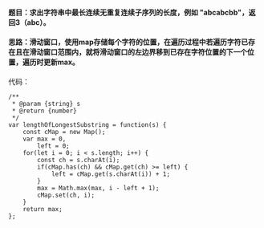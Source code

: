 #### 题目：求出字符串中最长连续无重复连续子序列的长度，例如 "abcabcbb"，返回3（abc）。

#### 思路：滑动窗口，使用map存储每个字符的位置，在遍历过程中若遍历字符已存在且在滑动窗口范围内，就将滑动窗口的左边界移到已存在字符位置的下一个位置，遍历时更新max。

代码：
```
/**
 * @param {string} s
 * @return {number}
 */
var lengthOfLongestSubstring = function(s) {
    const cMap = new Map();
    var max = 0,
        left = 0;
    for(let i = 0; i < s.length; i++) {
        const ch = s.charAt(i);
        if(cMap.has(ch) && cMap.get(ch) >= left) { 
            left = cMap.get(s.charAt(i)) + 1;
        }
        max = Math.max(max, i - left + 1);
        cMap.set(ch, i);
    }
    return max;
};
```
